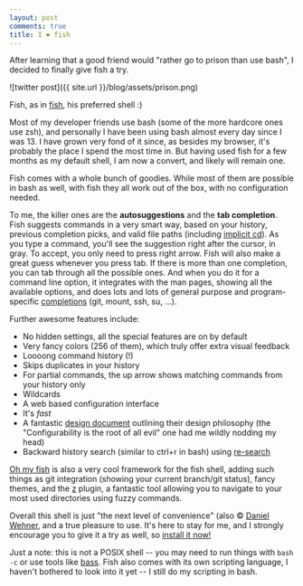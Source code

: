```yaml
---
layout: post
comments: true
title: I ❤️ fish 
---
```


After learning that a good friend would "rather go to prison than use bash", I decided to finally give fish a try.

![twitter post]({{ site.url }}/blog/assets/prison.png)

Fish, as in [fish](https://fishshell.com), his preferred shell :)

Most of my developer friends use bash (some of the more hardcore ones use zsh), and personally I have been using bash almost every day since I was 13. I have grown very fond of it since, as besides my browser, it's probably the place I spend the most time in. But having used fish for a few months as my default shell, I am now a convert, and likely will remain one.

Fish comes with a whole bunch of goodies. While most of them are possible in bash as well, with fish they all work out of the box, with no configuration needed.

To me, the killer ones are the **autosuggestions** and the **tab completion**. Fish suggests commands in a very smart way, based on your history, previous completion picks, and valid file paths (including [implicit cd](https://github.com/fish-shell/fish-shell/issues/22)). As you type a command, you'll see the suggestion right after the cursor, in gray. To accept, you only need to press right arrow. Fish will also make a great guess whenever you press tab. If there is more than one completion, you can tab through all the possible ones. And when you do it for a command line option, it integrates with the man pages, showing all the available options, and does lots and lots of general purpose and program-specific [completions](http://fishshell.com/docs/current/index.html#completion) (git, mount, ssh, su, ...).

Further awesome features include:

- No hidden settings, all the special features are on by default
- Very fancy colors (256 of them), which truly offer extra visual feedback
- Loooong command history (!)
- Skips duplicates in your history
- For partial commands, the up arrow shows matching commands from your history only
- Wildcards
- A web based configuration interface
- It's *fast*
- A fantastic [design document](http://fishshell.com/docs/current/design.html) outlining their design philosophy (the "Configurability is the root of all evil" one had me wildly nodding my head)
- Backward history search (similar to ctrl+r in bash) using [re-search](https://github.com/jbonjean/re-search)

[Oh my fish](https://github.com/oh-my-fish/oh-my-fish) is also a very cool framework for the fish shell, adding such things as git integration (showing your current branch/git status), fancy themes, and the [z](https://github.com/rupa/z) plugin, a fantastic tool allowing you to navigate to your most used directories using fuzzy commands.

Overall this shell is just "the next level of convenience" (also © [Daniel Wehner](https://twitter.com/da_wehner/status/598589852888801282), and a true pleasure to use. It's here to stay for me, and I strongly encourage you to give it a try as well, so [install it now!](https://fishshell.com/#platform_tabs)

Just a note: this is not a POSIX shell -- you may need to run things with `bash -c` or use tools like [bass](https://github.com/edc/bass). Fish also comes with its own scripting language, I haven't bothered to look into it yet -- I still do my scripting in bash.
